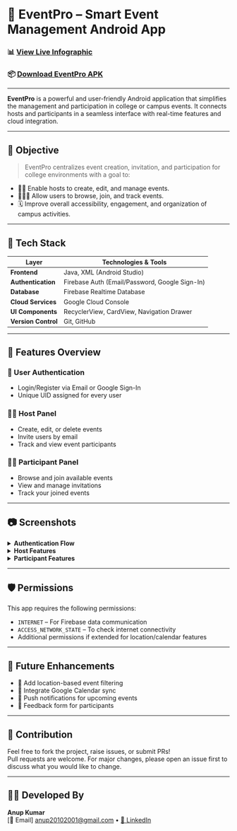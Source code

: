 # 📱 EventPro – Smart Event Management Android App

### 📊 [View Live Infographic](https://anup-kumar2004.github.io/EventPro-Event-Management-Android-Application-/)  
### 📦 [Download EventPro APK](https://drive.google.com/file/d/1Ca5TuigmrXDG5P-UBToi3DdF875QB4qn/view?usp=sharing)

---

**EventPro** is a powerful and user-friendly Android application that simplifies the management and participation in college or campus events. It connects hosts and participants in a seamless interface with real-time features and cloud integration.

---

## 🎯 Objective

> EventPro centralizes event creation, invitation, and participation for college environments with a goal to:

- 🧑‍💼 Enable hosts to create, edit, and manage events.
- 🧑‍🤝‍🧑 Allow users to browse, join, and track events.
- 🗓️ Improve overall accessibility, engagement, and organization of campus activities.

---

## 🧰 Tech Stack

| Layer              | Technologies & Tools                                |
|--------------------|------------------------------------------------------|
| **Frontend**       | Java, XML (Android Studio)                          |
| **Authentication** | Firebase Auth (Email/Password, Google Sign-In)      |
| **Database**       | Firebase Realtime Database                          |
| **Cloud Services** | Google Cloud Console                                |
| **UI Components**  | RecyclerView, CardView, Navigation Drawer           |
| **Version Control**| Git, GitHub                                          |

---

## 🚀 Features Overview

### 🔐 User Authentication
- Login/Register via Email or Google Sign-In
- Unique UID assigned for every user

### 🧑‍💼 Host Panel
- Create, edit, or delete events
- Invite users by email
- Track and view event participants

### 🧑‍🎓 Participant Panel
- Browse and join available events
- View and manage invitations
- Track your joined events

---

## 📷 Screenshots

<details>
  <summary><strong>Authentication Flow</strong></summary>

<img src="assets/img1.jpg" width="200"/>
<img src="assets/img2.jpg" width="200"/>
<img src="assets/img3.jpg" width="200"/>
<img src="assets/img4.jpg" width="200"/>

</details>

<details>
  <summary><strong>Host Features</strong></summary>

<img src="assets/img6.jpg" width="200"/>
<img src="assets/img7.jpg" width="200"/>
<img src="assets/img10.jpg" width="200"/>
<img src="assets/img11.jpg" width="200"/>
<img src="assets/img12.jpg" width="200"/>
<img src="assets/img13.jpg" width="200"/>
<img src="assets/img14.jpg" width="200"/>
<img src="assets/img19.jpg" width="200"/>

</details>

<details>
  <summary><strong>Participant Features</strong></summary>

<img src="assets/img15.jpg" width="200"/>
<img src="assets/img16.jpg" width="200"/>
<img src="assets/img17.jpg" width="200"/>
<img src="assets/img18.jpg" width="200"/>

</details>

---

## 🛡️ Permissions

This app requires the following permissions:

- `INTERNET` – For Firebase data communication
- `ACCESS_NETWORK_STATE` – To check internet connectivity
- Additional permissions if extended for location/calendar features

---

## 🧪 Future Enhancements

- 📍 Add location-based event filtering
- 📅 Integrate Google Calendar sync
- 🔔 Push notifications for upcoming events
- 📝 Feedback form for participants

---

## 🤝 Contribution

Feel free to fork the project, raise issues, or submit PRs!  
Pull requests are welcome. For major changes, please open an issue first to discuss what you would like to change.

---

## 🙋‍♂️ Developed By

**Anup Kumar**  
[📧 Email] anup20102001@gmail.com • [📍 LinkedIn](https://linkedin.com/in/anup-kumar-03b0b1354)




